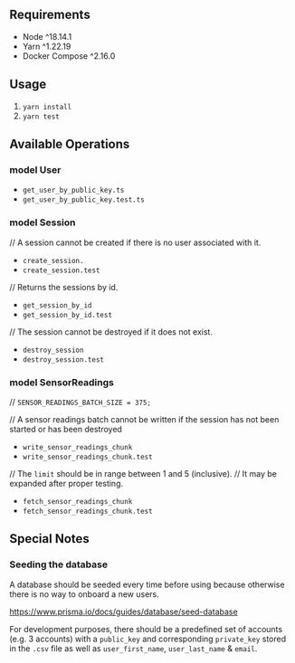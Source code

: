 ## Requirements

- Node ^18.14.1
- Yarn ^1.22.19
- Docker Compose ^2.16.0

## Usage

1. `yarn install`
2. `yarn test`

## Available Operations

### model User

- `get_user_by_public_key.ts`
- `get_user_by_public_key.test.ts`


### model Session

// A session cannot be created if there is no user associated with it.

- `create_session.`
- `create_session.test`


// Returns the sessions by id.

- `get_session_by_id`
- `get_session_by_id.test`


// The session cannot be destroyed if it does not exist.

- `destroy_session`
- `destroy_session.test`



### model SensorReadings

// `SENSOR_READINGS_BATCH_SIZE = 375;`

// A sensor readings batch cannot be written if the session has not been started or has been destroyed

- `write_sensor_readings_chunk`
- `write_sensor_readings_chunk.test`


// The `limit` should be in range between 1 and 5 (inclusive).
// It may be expanded after proper testing.

- `fetch_sensor_readings_chunk`
- `fetch_sensor_readings_chunk.test`


## Special Notes

### Seeding the database

A database should be seeded every time before using because otherwise there is no way to onboard a new users.

https://www.prisma.io/docs/guides/database/seed-database

For development purposes, there should be a predefined set of accounts (e.g. 3 accounts) with a `public_key` and corresponding `private_key` stored in the `.csv` file as well as `user_first_name`, `user_last_name` & `email`.
